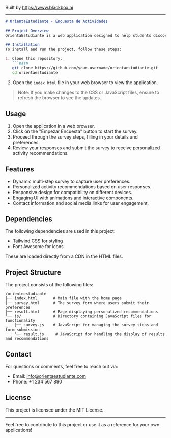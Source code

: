 
Built by https://www.blackbox.ai

---

```markdown
# OrientaEstudiante - Encuesta de Actividades

## Project Overview
OrientaEstudiante is a web application designed to help students discover suitable recreational activities based on their interests and preferences through a personalized survey. It features an engaging user interface, built with Tailwind CSS and Font Awesome icons for a modern look. Users can navigate through a series of steps to specify their preferences and receive tailored recommendations.

## Installation
To install and run the project, follow these steps:

1. Clone this repository:
   ```bash
   git clone https://github.com/your-username/orientaestudiante.git
   cd orientaestudiante
   ```

2. Open the `index.html` file in your web browser to view the application.

> Note: If you make changes to the CSS or JavaScript files, ensure to refresh the browser to see the updates.

## Usage
1. Open the application in a web browser.
2. Click on the "Empezar Encuesta" button to start the survey.
3. Proceed through the survey steps, filling in your details and preferences.
4. Review your responses and submit the survey to receive personalized activity recommendations.

## Features
- Dynamic multi-step survey to capture user preferences.
- Personalized activity recommendations based on user responses.
- Responsive design for compatibility on different devices.
- Engaging UI with animations and interactive components.
- Contact information and social media links for user engagement.

## Dependencies
The following dependencies are used in this project:
- Tailwind CSS for styling
- Font Awesome for icons

These are loaded directly from a CDN in the HTML files.

## Project Structure
The project consists of the following files:

```
/orienteestudiante
├── index.html       # Main file with the home page
├── survey.html      # The survey form where users submit their preferences
├── result.html      # Page displaying personalized recommendations
└── js/              # Directory containing JavaScript files for functionality
    ├── survey.js    # JavaScript for managing the survey steps and form submission
    └── result.js     # JavaScript for handling the display of results and recommendations
```

## Contact
For questions or comments, feel free to reach out via:
- Email: info@orientaestudiante.com
- Phone: +1 234 567 890

## License
This project is licensed under the MIT License.

---

Feel free to contribute to this project or use it as a reference for your own applications!
```